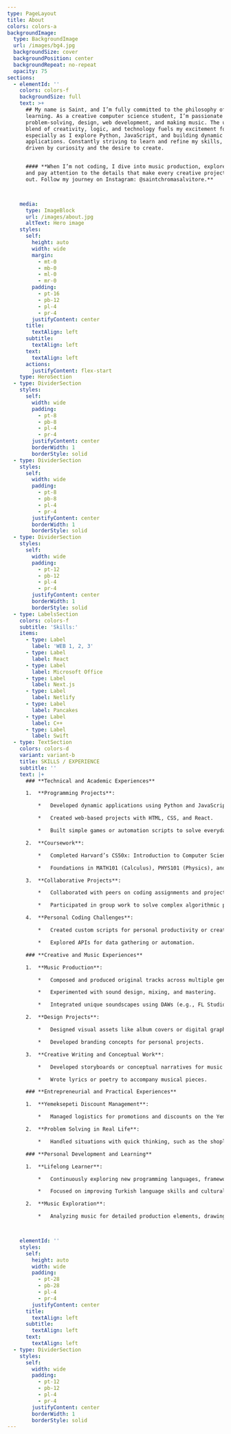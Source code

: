 ```yaml
---
type: PageLayout
title: About
colors: colors-a
backgroundImage:
  type: BackgroundImage
  url: /images/bg4.jpg
  backgroundSize: cover
  backgroundPosition: center
  backgroundRepeat: no-repeat
  opacity: 75
sections:
  - elementId: ''
    colors: colors-f
    backgroundSize: full
    text: >+
      ## My name is Saint, and I’m fully committed to the philosophy of lifelong
      learning. As a creative computer science student, I’m passionate about
      problem-solving, design, web development, and making music. The unique
      blend of creativity, logic, and technology fuels my excitement for coding,
      especially as I explore Python, JavaScript, and building dynamic
      applications. Constantly striving to learn and refine my skills, I’m
      driven by curiosity and the desire to create.


      #### **When I’m not coding, I dive into music production, explore design,
      and pay attention to the details that make every creative project stand
      out. Follow my journey on Instagram: @saintchromasalvitore.**



    media:
      type: ImageBlock
      url: /images/about.jpg
      altText: Hero image
    styles:
      self:
        height: auto
        width: wide
        margin:
          - mt-0
          - mb-0
          - ml-0
          - mr-0
        padding:
          - pt-16
          - pb-12
          - pl-4
          - pr-4
        justifyContent: center
      title:
        textAlign: left
      subtitle:
        textAlign: left
      text:
        textAlign: left
      actions:
        justifyContent: flex-start
    type: HeroSection
  - type: DividerSection
    styles:
      self:
        width: wide
        padding:
          - pt-8
          - pb-8
          - pl-4
          - pr-4
        justifyContent: center
        borderWidth: 1
        borderStyle: solid
  - type: DividerSection
    styles:
      self:
        width: wide
        padding:
          - pt-8
          - pb-8
          - pl-4
          - pr-4
        justifyContent: center
        borderWidth: 1
        borderStyle: solid
  - type: DividerSection
    styles:
      self:
        width: wide
        padding:
          - pt-12
          - pb-12
          - pl-4
          - pr-4
        justifyContent: center
        borderWidth: 1
        borderStyle: solid
  - type: LabelsSection
    colors: colors-f
    subtitle: 'Skills:'
    items:
      - type: Label
        label: 'WEB 1, 2, 3'
      - type: Label
        label: React
      - type: Label
        label: Microsoft Office
      - type: Label
        label: Next.js
      - type: Label
        label: Netlify
      - type: Label
        label: Pancakes
      - type: Label
        label: C++
      - type: Label
        label: Swift
  - type: TextSection
    colors: colors-d
    variant: variant-b
    title: SKILLS / EXPERIENCE
    subtitle: ''
    text: |+
      ### **Technical and Academic Experiences**

      1.  **Programming Projects**:

          *   Developed dynamic applications using Python and JavaScript.

          *   Created web-based projects with HTML, CSS, and React.

          *   Built simple games or automation scripts to solve everyday problems.

      2.  **Coursework**:

          *   Completed Harvard’s CS50x: Introduction to Computer Science (in progress with Python focus).

          *   Foundations in MATH101 (Calculus), PHYS101 (Physics), and CHM101 (Chemistry).

      3.  **Collaborative Projects**:

          *   Collaborated with peers on coding assignments and projects.

          *   Participated in group work to solve complex algorithmic problems.

      4.  **Personal Coding Challenges**:

          *   Created custom scripts for personal productivity or creative tasks.

          *   Explored APIs for data gathering or automation.

      ### **Creative and Music Experiences**

      1.  **Music Production**:

          *   Composed and produced original tracks across multiple genres.

          *   Experimented with sound design, mixing, and mastering.

          *   Integrated unique soundscapes using DAWs (e.g., FL Studio, Ableton).

      2.  **Design Projects**:

          *   Designed visual assets like album covers or digital graphics.

          *   Developed branding concepts for personal projects.

      3.  **Creative Writing and Conceptual Work**:

          *   Developed storyboards or conceptual narratives for music projects.

          *   Wrote lyrics or poetry to accompany musical pieces.

      ### **Entrepreneurial and Practical Experiences**

      1.  **Yemeksepeti Discount Management**:

          *   Managed logistics for promotions and discounts on the Yemeksepeti platform.

      2.  **Problem Solving in Real Life**:

          *   Handled situations with quick thinking, such as the shoplifting incident.

      ### **Personal Development and Learning**

      1.  **Lifelong Learner**:

          *   Continuously exploring new programming languages, frameworks, and creative tools.

          *   Focused on improving Turkish language skills and cultural understanding.

      2.  **Music Exploration**:

          *   Analyzing music for detailed production elements, drawing inspiration from diverse genres.



    elementId: ''
    styles:
      self:
        height: auto
        width: wide
        padding:
          - pt-28
          - pb-28
          - pl-4
          - pr-4
        justifyContent: center
      title:
        textAlign: left
      subtitle:
        textAlign: left
      text:
        textAlign: left
  - type: DividerSection
    styles:
      self:
        width: wide
        padding:
          - pt-12
          - pb-12
          - pl-4
          - pr-4
        justifyContent: center
        borderWidth: 1
        borderStyle: solid
---
```

